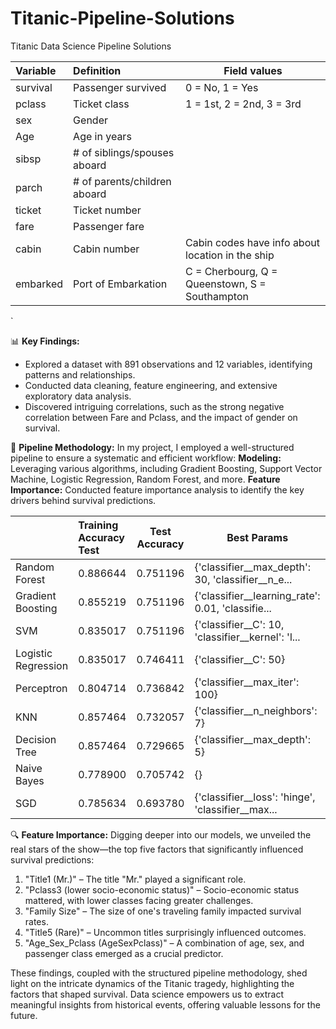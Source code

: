 # Titanic-Pipeline-Solutions
Titanic Data Science Pipeline Solutions 


|Variable| Definition | Field values |
|:---|:---| --- |
| survival | Passenger survived     | 0 = No, 1 = Yes |
| pclass   | Ticket class | 1 = 1st, 2 = 2nd, 3 = 3rd |
| sex      | Gender          |   |
| Age      | Age in years | |
| sibsp	   | # of siblings/spouses aboard 	| |
| parch	   | # of parents/children aboard 	| |
| ticket   | Ticket number | |
| fare	   | Passenger fare	| |
| cabin	   | Cabin number	| Cabin codes have info about location in the ship |
| embarked | Port of Embarkation | C = Cherbourg, Q = Queenstown, S = Southampton |
`


📊 **Key Findings:**
- Explored a dataset with 891 observations and 12 variables, identifying patterns and relationships.
- Conducted data cleaning, feature engineering, and extensive exploratory data analysis.
- Discovered intriguing correlations, such as the strong negative correlation between Fare and Pclass, and the impact of gender on survival.

🔄 **Pipeline Methodology:**
In my project, I employed a well-structured pipeline to ensure a systematic and efficient workflow:
**Modeling:** Leveraging various algorithms, including Gradient Boosting, Support Vector Machine, Logistic Regression, Random Forest, and more.
**Feature Importance:** Conducted feature importance analysis to identify the key drivers behind survival predictions.


|| Training Accuracy	Test | Test Accuracy |Best Params|
|:---|:---| --- | ---|
| Random Forest | 0.886644 | 0.751196 |{'classifier__max_depth': 30, 'classifier__n_e...|
| Gradient Boosting | 	0.855219 | 0.751196 | {'classifier__learning_rate': 0.01, 'classifie...|
| SVM      | 0.835017 | 0.751196  | {'classifier__C': 10, 'classifier__kernel': 'l...|
| Logistic Regression      |0.835017 | 0.746411 | {'classifier__C': 50}|
| Perceptron	   | 0.804714 | 0.736842 | {'classifier__max_iter': 100}|
| KNN	   | 0.857464	|0.732057 | {'classifier__n_neighbors': 7}|
| Decision Tree   | 0.857464 | 0.729665 | {'classifier__max_depth': 5}|
| Naive Bayes	   | 0.778900	| 0.705742 | {}|
| SGD	   | 0.785634	| 0.693780 |{'classifier__loss': 'hinge', 'classifier__max...|


🔍 **Feature Importance:**
Digging deeper into our models, we unveiled the real stars of the show—the top five factors that significantly influenced survival predictions:
1. "Title1 (Mr.)" – The title "Mr." played a significant role.
2. "Pclass3 (lower socio-economic status)" – Socio-economic status mattered, with lower classes facing greater challenges.
3. "Family Size" – The size of one's traveling family impacted survival rates.
4. "Title5 (Rare)" – Uncommon titles surprisingly influenced outcomes.
5. "Age_Sex_Pclass (AgeSexPclass)" – A combination of age, sex, and passenger class emerged as a crucial predictor.

These findings, coupled with the structured pipeline methodology, shed light on the intricate dynamics of the Titanic tragedy, highlighting the factors that shaped survival. Data science empowers us to extract meaningful insights from historical events, offering valuable lessons for the future.

